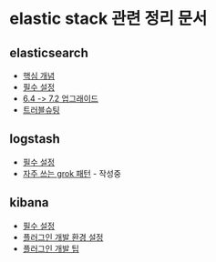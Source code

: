 # elastic stack 관련 정리 문서

## elasticsearch
- [핵심 개념](https://github.com/parkjungwoong/elastic-stack/blob/master/elasticsearch/%ED%95%B5%EC%8B%AC%EA%B0%9C%EB%85%90.md)
- [필수 설정](https://github.com/parkjungwoong/elastic-stack/blob/master/elasticsearch/%EC%84%A4%EC%A0%95%20%EC%A0%95%EB%B3%B4.md)
- [6.4 -> 7.2 업그래이드](https://github.com/parkjungwoong/elastic-stack/blob/master/elasticsearch/%EB%B2%84%EC%A0%84%20%EC%97%85%EA%B7%B8%EB%9E%98%EC%9D%B4%EB%93%9C%20(6.4-%3E7.2).md)
- [트러블슈팅](https://github.com/parkjungwoong/elastic-stack/blob/master/elasticsearch/%ED%8A%B8%EB%9F%AC%EB%B8%94%EC%8A%88%ED%8C%85.md)

## logstash
- [필수 설정](https://github.com/parkjungwoong/elastic-stack/blob/master/logstash/%EC%84%A4%EC%A0%95%20%EC%A0%95%EB%B3%B4.md)
- [자주 쓰는 grok 패턴]() - 작성중

## kibana
- [필수 설정](https://github.com/parkjungwoong/elastic-stack/blob/master/kibana/%EC%84%A4%EC%A0%95%20%EC%A0%95%EB%B3%B4.md)
- [플러그인 개발 환경 설정](https://github.com/parkjungwoong/elastic-stack/blob/master/kibana/%ED%94%8C%EB%9F%AC%EA%B7%B8%EC%9D%B8%20%EA%B0%9C%EB%B0%9C%20%ED%99%98%EA%B2%BD%20%EC%84%A4%EC%A0%95.md)
- [플러그인 개발 팁](https://github.com/parkjungwoong/elastic-stack/blob/master/kibana/%ED%94%8C%EB%9F%AC%EA%B7%B8%EC%9D%B8%20%EA%B0%9C%EB%B0%9C%20%ED%8C%81.md)
